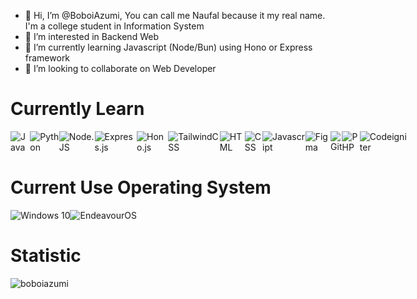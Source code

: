 - 👋 Hi, I’m @BoboiAzumi, You can call me Naufal because it my real name. I'm a college student in Information System
- 👀 I’m interested in Backend Web
- 🌱 I’m currently learning Javascript (Node/Bun) using Hono or Express framework
- 💞️ I’m looking to collaborate on Web Developer
<!---- 📫 How to reach me Facebook : Naufal Azmi--->


<!---
BoboiAzumi/BoboiAzumi is a ✨ special ✨ repository because its `README.md` (this file) appears on your GitHub profile.
You can click the Preview link to take a look at your changes.
--->
# Currently Learn
<div style="display:flex">
  <img alt="Java" src="https://img.shields.io/badge/java%20netbeans-%23ED8B00.svg?&style=for-the-badge&logo=apachenetbeanside&logoColor=white"/>
  <img alt="Python" src="https://img.shields.io/badge/python%20-%2314354C.svg?&style=for-the-badge&logo=python&logoColor=white"/>
  <img alt="Node.JS" src="https://img.shields.io/badge/Node.JS%20-brightgreen?&style=for-the-badge&logo=nodedotjs&logoColor=white"/>
  <!--<img alt="Flask" src="https://img.shields.io/badge/Flask%20-%2314354C.svg?&style=for-the-badge&logo=flask&logoColor=white"/>-->
  <!--<img alt="Jinja2" src="https://img.shields.io/badge/Jinja2%20-%23D00000.svg?&style=for-the-badge&logo=jinja&logoColor=white"/>-->
  <!--<img alt="React" src="https://img.shields.io/badge/ReactJS-%23276DC3.svg?&style=for-the-badge&logo=react&logoColor=white"/>-->
  <img alt="Express.js" src="https://img.shields.io/badge/Express.JS%20-brightgreen?&style=for-the-badge&logo=express&logoColor=white"/>
  <img alt="Hono.js" src="https://img.shields.io/badge/Hono.js-grey?style=for-the-badge&logo=hono"/>
  <img alt="TailwindCSS" src="https://img.shields.io/badge/TailwindCSS%20-%23276DC3.svg?&style=for-the-badge&logo=tailwindcss&logoColor=white"/>
  <img alt="HTML" src="https://img.shields.io/badge/HTML-%23ED8B00.svg?&style=for-the-badge&logo=html5&logoColor=white"/>
  <img alt="CSS" src="https://img.shields.io/badge/CSS%20-%23276DC3.svg?&style=for-the-badge&logo=CSS3&logoColor=white"/>
  <img alt="Javascript" src="https://img.shields.io/badge/javascript-%23ED8B00.svg?&style=for-the-badge&logo=javascript&logoColor=white"/>
  <img alt="Figma" src="https://img.shields.io/badge/Figma%20-inactive?&style=for-the-badge&logo=figma&logoColor=white"/>
  <!--<img alt="Figma" src="https://img.shields.io/badge/Bootstrap%20-%23326ce5.svg?&style=for-the-badge&logo=bootstrap&logoColor=white"/>-->
  <img alt="Git" src="https://img.shields.io/badge/git%20-%23F05033.svg?&style=for-the-badge&logo=git&logoColor=white"/>
  <img alt="PHP" src="https://img.shields.io/badge/PHP%20-%23276DC3.svg?&style=for-the-badge&logo=PHP&logoColor=white"/>
  <img alt="Codeigniter" src="https://img.shields.io/badge/Codeigniter%20-%23D00000.svg?&style=for-the-badge&logo=codeigniter&logoColor=white"/>
</div>

# Current Use Operating System
<div style="display:flex">
  <img alt="Windows 10" src="https://img.shields.io/badge/Windows%2010%20-%231572B6.svg?&style=for-the-badge&logo=windows&logoColor=white"/>
  <img alt="EndeavourOS" src="https://img.shields.io/badge/EndeavourOS%20-%231572B6.svg?&style=for-the-badge&logo=endeavouros&logoColor=white"/>
</div>

<!----
# Statistics
<a href="https://github.com/BoboiAzumi">
  <img src="https://github-readme-stats.vercel.app/api?username=boboiazumi&hide=issues&show_icons=true&theme=vision-friendly-dark&include_all_commits=true&custom_title=Github+Stats" width="100%">
</a>
<br>
<a href="https://github.com/BoboiAzumi">
  <img src="https://github-readme-stats.vercel.app/api/top-langs/?username=boboiazumi&langs_count=5&layout=compact&theme=vision-friendly-dark" width="100%">
</a>
--->
# Statistic
<p><img align="left" src="https://github-readme-stats.vercel.app/api/top-langs?username=boboiazumi&show_icons=true&locale=en&layout=compact" alt="boboiazumi" /></p>
<!---
TICK : 8
---->

